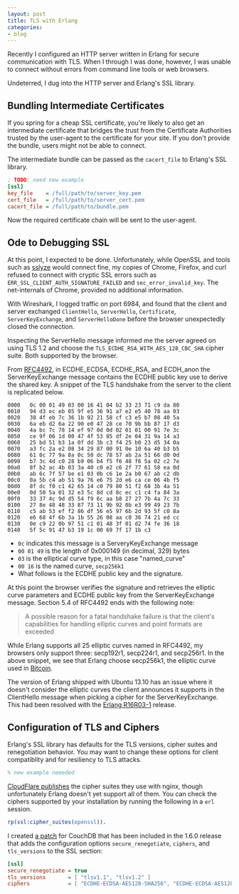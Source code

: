 ```yaml
---
layout: post
title: TLS with Erlang
categories:
- blog
---
```


Recently I configured an HTTP server written in Erlang for secure communication with TLS. When I through I was done, however, I was unable to connect without errors from command line tools or web browsers.

Undeterred, I dug into the HTTP server and Erlang's SSL library.

## Bundling Intermediate Certificates

If you spring for a cheap SSL certificate, you're likely to also get an intermediate certificate that bridges the trust from the Certificate Authorities trusted by the user-agent to the certificate for your site. If you don't provide the bundle, users might not be able to connect.

The intermediate bundle can be passed as the `cacert_file` to Erlang's SSL library.

```ini
; TODO: need new example
[ssl]
key_file    = /full/path/to/server_key.pem
cert_file   = /full/path/to/server_cert.pem
cacert_file = /full/path/to/bundle.pem
```

Now the required certificate chain will be sent to the user-agent.

## Ode to Debugging SSL

At this point, I expected to be done. Unfortunately, while OpenSSL and tools such as [sslyze](https://github.com/iSECPartners/sslyze) would connect fine, my copies of Chrome, Firefox, and curl refused to connect with cryptic SSL errors such as `ERR_SSL_CLIENT_AUTH_SIGNATURE_FAILED` and `sec_error_invalid_key`. The  net-internals of Chrome, provided no additional information.

With Wireshark, I logged traffic on port 6984, and found that the client and server exchanged `ClientHello`, `ServerHello`, `Certificate`, `ServerKeyExchange`, and `ServerHelloDone` before the browser unexpectedly closed the connection.

Inspecting the ServerHello message informed me the server agreed on using TLS 1.2 and choose the `TLS_ECDHE_RSA_WITH_AES_128_CBC_SHA` cipher suite. Both supported by the browser.

From [RFC4492](http://tools.ietf.org/rfc/rfc4492.txt), in ECDHE_ECDSA, ECDHE_RSA, and ECDH_anon the ServerKeyExchange message contains the ECDHE public key use to derive the shared key. A snippet of the TLS handshake from the server to the client is replicated below.

```
0000   0c 00 01 49 03 00 16 41 04 b2 33 23 71 c9 da 80
0010   94 d3 ec eb 05 9f e5 36 91 a7 e2 e5 40 78 aa 03
0020   38 4f eb 7c 36 1b 92 21 58 cf c3 e5 b7 08 40 5a
0030   6a eb d2 6a 22 90 e0 47 28 ce 70 9b bb 87 17 d3
0040   4a bc 7c 78 14 ef 97 0d 0d 02 01 01 00 91 7e 3c
0050   ce 9f 06 1d 00 47 4f 53 85 df 2e 04 31 9a 14 a3
0060   25 bd 51 b3 1a 0f dd 3b c3 f4 25 b0 23 d5 34 0a
0070   a3 fc 2a e2 08 34 29 87 00 91 0e 10 6a 40 b3 b5
0080   61 0c 77 9a 8a 0c 50 dc 78 57 ab 2a 51 66 d0 0d
0090   b7 3c 4d c0 28 b9 06 b4 f5 f6 48 f6 5a 02 c2 7e
00a0   8f b2 ac 4b 03 3a 40 c0 e2 c6 2f 77 61 58 ea 0d
00b0   ab 6c 7f 57 be e1 03 0b c6 1e 2a b0 67 ab c2 db
00c0   0a 5b c4 ab 51 9a 76 e6 75 2d e6 ca ce 06 4b f5
00d0   8f dc f0 c1 42 65 14 c0 79 80 51 f2 68 3b 4a 51
00e0   0d 50 5a 01 32 e3 5c 8d cd 8c ec c1 c4 fa 84 3a
00f0   33 37 4c 9d d5 54 f9 6c aa b8 27 27 7b 4a 7c 33
0100   27 8e 48 48 33 87 73 11 9b 92 0b e3 99 49 23 7b
0110   c5 ab 53 ef f2 86 df 56 e5 97 6b 2d 93 5f c0 8a
0120   e6 68 4f 6b 3a 1b 55 26 08 aa c0 36 74 21 ed cc
0130   0e c9 22 0b 97 51 c1 01 48 3f 01 d2 74 fe 36 18
0140   5f 5c 91 47 b3 19 1c 00 69 7f 17 1b c3
```

* `0c` indicates this message is a ServeryKeyExchange message
* `00 01 49` is the length of 0x000149 (in decimal, 329) bytes
* `03` is the elliptical curve type, in this case "named_curve"
* `00 16` is the named curve, `secp256k1`
* What follows is the ECDHE public key and the signature.

At this point the browser verifies the signature and retrieves the elliptic curve parameters and ECDHE public key from the ServerKeyExchange message. Section 5.4 of RFC4492 ends with the following note:

> A possible reason for a fatal handshake failure is that the client's capabilities for handling elliptic curves and point formats are exceeded

While Erlang supports all 25 elliptic curves named in RFC4492, my browsers only support three: secp192r1, secp224r1, and secp256r1. In the above snippet, we see that Erlang choose secp256k1, the elliptic curve used in [Bitcoin](https://en.bitcoin.it/wiki/Secp256k1).

The version of Erlang shipped with Ubuntu 13.10 has an issue where it doesn't consider the elliptic curves the client announces it supports in the ClientHello message when picking a cipher for the ServerKeyExchange. This had been resolved with the  [Erlang R16R03-1](http://www.erlang.org/download_release/23) release.

## Configuration of TLS and Ciphers

Erlang's SSL library has defaults for the TLS versions, cipher suites and renegotiation behavior. You may want to change these options for client compatiblity and for resiliency to TLS attacks.

```erlang
% new example neeeded
```

[CloudFlare publishes](https://support.cloudflare.com/hc/en-us/articles/200933580) the cipher suites they use with nginx, though unfortunately Erlang doesn't yet support all of them. You can check the ciphers supported by your installation by  running the following in a `erl` session.

```erlang
rp(ssl:cipher_suites(openssl)).
```

I created [a patch](https://git-wip-us.apache.org/repos/asf?p=couchdb.git;a=commit;h=fdb2188) for CouchDB that has been included in the 1.6.0 release that adds the configuration options `secure_renegotiate`, `ciphers`, and `tls_versions` to the SSL section:

```ini
[ssl]
secure_renegotiate = true
tls_versions       = [ "tlsv1.1", "tlsv1.2" ]
ciphers            = [ "ECDHE-ECDSA-AES128-SHA256", "ECDHE-ECDSA-AES128-SHA" ]
```
